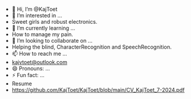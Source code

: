 - 👋 Hi, I’m @KajToet
- 👀 I’m interested in ...
- Sweet girls and robust electronics.
- 🌱 I’m currently learning ...
- How to manage my pain.
- 💞️ I’m looking to collaborate on ...
- Helping the blind, CharacterRecognition and SpeechRecognition.
- 📫 How to reach me ...
- kajvtoet@outlook.com
- 😄 Pronouns: ...
- ⚡ Fun fact: ...
- Resume
- https://github.com/KajToet/KajToet/blob/main/CV_KajToet_7-2024.pdf

<!---
KajToet/KajToet is a ✨ special ✨ repository because its `README.md` (this file) appears on your GitHub profile.
You can click the Preview link to take a look at your changes.
--->
